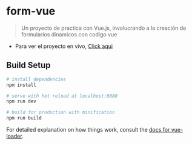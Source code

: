 # form-vue

> Un proyecto de practica con Vue.js, involucrando a la creación de formularios dinamicos con codigo vue

- Para ver el proyecto en vivo, [Click aqui](https://eherna40.github.io/form-in-vuejs/index.html)

## Build Setup

``` bash
# install dependencies
npm install

# serve with hot reload at localhost:8080
npm run dev

# build for production with minification
npm run build
```

For detailed explanation on how things work, consult the [docs for vue-loader](http://vuejs.github.io/vue-loader).
